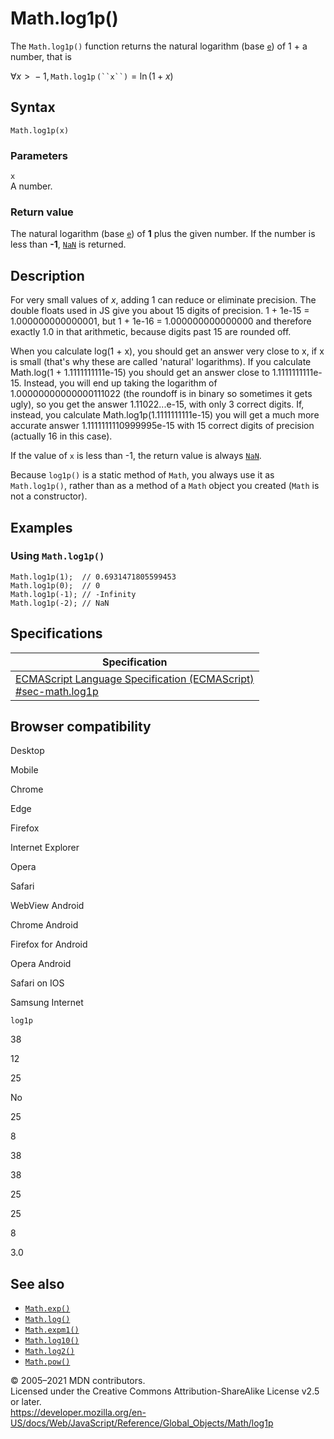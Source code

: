 Math.log1p()
============

The `Math.log1p()` function returns the natural logarithm (base [`e`](e)) of 1 + a number, that is

∀*x* &gt;  − 1, `Math.log1p` `(``x``)` = ln (1 + *x*)

Syntax
------

    Math.log1p(x)

### Parameters

`x`  
A number.

### Return value

The natural logarithm (base [`e`](e)) of **1** plus the given number. If the number is less than **-1**, [`NaN`](../nan) is returned.

Description
-----------

For very small values of *x*, adding 1 can reduce or eliminate precision. The double floats used in JS give you about 15 digits of precision. 1 + 1e-15 = 1.000000000000001, but 1 + 1e-16 = 1.000000000000000 and therefore exactly 1.0 in that arithmetic, because digits past 15 are rounded off.

When you calculate log(1 + x), you should get an answer very close to x, if x is small (that's why these are called 'natural' logarithms). If you calculate Math.log(1 + 1.1111111111e-15) you should get an answer close to 1.1111111111e-15. Instead, you will end up taking the logarithm of 1.00000000000000111022 (the roundoff is in binary so sometimes it gets ugly), so you get the answer 1.11022...e-15, with only 3 correct digits. If, instead, you calculate Math.log1p(1.1111111111e-15) you will get a much more accurate answer 1.1111111110999995e-15 with 15 correct digits of precision (actually 16 in this case).

If the value of `x` is less than -1, the return value is always [`NaN`](../nan).

Because `log1p()` is a static method of `Math`, you always use it as `Math.log1p()`, rather than as a method of a `Math` object you created (`Math` is not a constructor).

Examples
--------

### Using `Math.log1p()`

    Math.log1p(1);  // 0.6931471805599453
    Math.log1p(0);  // 0
    Math.log1p(-1); // -Infinity
    Math.log1p(-2); // NaN

Specifications
--------------

<table><thead><tr class="header"><th>Specification</th></tr></thead><tbody><tr class="odd"><td><a href="https://tc39.es/ecma262/#sec-math.log1p">ECMAScript Language Specification (ECMAScript)<br />
<span class="small">#sec-math.log1p</span></a></td></tr></tbody></table>

Browser compatibility
---------------------

Desktop

Mobile

Chrome

Edge

Firefox

Internet Explorer

Opera

Safari

WebView Android

Chrome Android

Firefox for Android

Opera Android

Safari on IOS

Samsung Internet

`log1p`

38

12

25

No

25

8

38

38

25

25

8

3.0

See also
--------

-   [`Math.exp()`](exp)
-   [`Math.log()`](log)
-   [`Math.expm1()`](expm1)
-   [`Math.log10()`](log10)
-   [`Math.log2()`](log2)
-   [`Math.pow()`](pow)

© 2005–2021 MDN contributors.  
Licensed under the Creative Commons Attribution-ShareAlike License v2.5 or later.  
<a href="https://developer.mozilla.org/en-US/docs/Web/JavaScript/Reference/Global_Objects/Math/log1p" class="_attribution-link">https://developer.mozilla.org/en-US/docs/Web/JavaScript/Reference/Global_Objects/Math/log1p</a>
